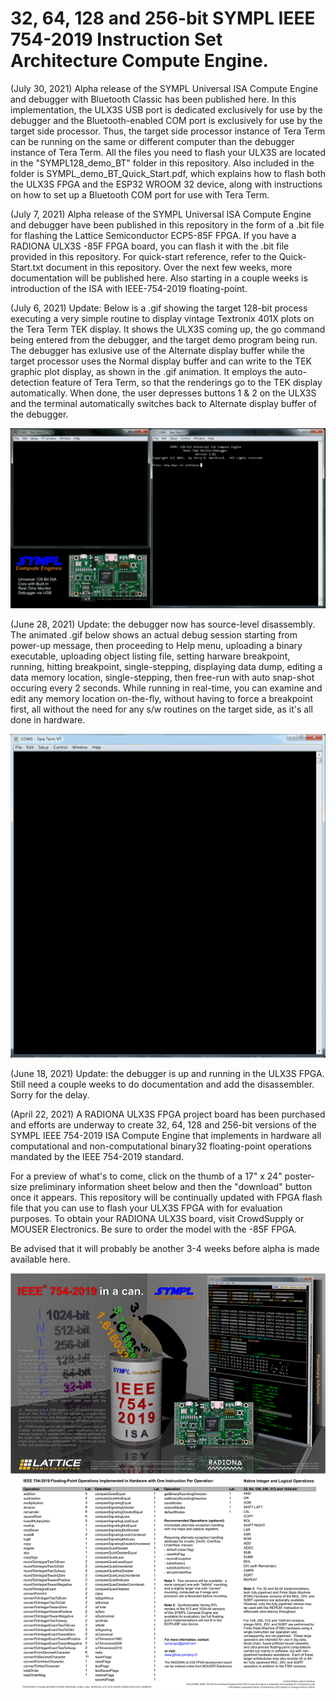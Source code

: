 # 32, 64, 128 and 256-bit SYMPL IEEE 754-2019 Instruction Set Architecture Compute Engine.

(July 30, 2021) Alpha release of the SYMPL Universal ISA Compute Engine and debugger with Bluetooth Classic has been published here.  In this implementation, the ULX3S USB port is dedicated exclusively for use by the debugger and the Bluetooth-enabled COM port is exclusively for use by the target side processor.  Thus, the target side processor instance of Tera Term can be running on the same or different computer than the debugger instance of Tera Term.  All the files you need to flash your ULX3S are located in the "SYMPL128_demo_BT" folder in this repository.  Also included in the folder is SYMPL_demo_BT_Quick_Start.pdf, which explains how to flash both the ULX3S FPGA and the ESP32 WROOM 32 device, along with instructions on how to set up a Bluetooth COM port for use with Tera Term.

(July 7, 2021) Alpha release of the SYMPL Universal ISA Compute Engine and debugger have been published in this repository in the form of a .bit file for flashing the Lattice Semiconductor ECP5-85F FPGA.  If you have a RADIONA ULX3S -85F FPGA board, you can flash it with the .bit file provided in this repository.  For quick-start reference, refer to the Quick-Start.txt document in this repository. Over the next few weeks, more documentation will be published here.  Also starting in a couple weeks is introduction of the ISA with IEEE-754-2019 floating-point.

(July 6, 2021) Update:  Below is a .gif showing the target 128-bit process executing a very simple routine to display vintage Textronix 401X plots on the Tera Term TEK display.  It shows the ULX3S coming up, the go command being entered from the debugger, and the target demo program being run.  The debugger has exlusive use of the Alternate display buffer while the target processor uses the Normal display buffer and can write to the TEK graphic plot display, as shown in the .gif animation.  It employs the auto-detection feature of Tera Term, so that the renderings go to the TEK display automatically.  When done, the user depresses buttons 1 & 2 on the ULX3S and the terminal automatically switches back to Alternate display buffer of the debugger. 

[![TEKgif](https://github.com/jerry-D/SYMPL_IEEE754-2019_ISA/blob/main/SYMPdemo2.gif)](https://github.com/jerry-D/SYMPL_IEEE754-2019_ISA/blob/main/SYMPdemo2.gif)

(June 28, 2021) Update:  the debugger now has source-level disassembly.  The animated .gif below shows an actual debug session starting from power-up message, then proceeding to Help menu, uploading a binary executable, uploading object listing file, setting harware breakpoint, running, hitting breakpoint, single-stepping, displaying data dump, editing a data memory location, single-stepping, then free-run with auto snap-shot occuring every 2 seconds.  While running in real-time, you can examine and edit any memory location on-the-fly, without having to force a breakpoint first, all without the need for any s/w routines on the target side, as it's all done in hardware.

[![RTMDXgif](https://github.com/jerry-D/SYMPL_IEEE754-2019_ISA/blob/main/SYMPL_RTMDX.gif)](https://github.com/jerry-D/SYMPL_IEEE754-2019_ISA/blob/main/SYMPL_RTMDX.gif)

(June 18, 2021) Update:  the debugger is up and running in the ULX3S FPGA.  Still need a couple weeks to do documentation and add the disassembler. Sorry for the delay.

(April 22, 2021)  A RADIONA ULX3S FPGA project board has been purchased and efforts are underway to create 32, 64, 128 and 256-bit versions of the SYMPL IEEE 754-2019 ISA Compute Engine that implements in hardware all computational and non-computational binary32 floating-point operations mandated by the IEEE 754-2019 standard.  

For a preview of what's to come, click on the thumb of a 17" x 24" poster-size preliminary information sheet below and then the "download" button once it appears.  This repository will be continually updated with FPGA flash file that you can use to flash your ULX3S FPGA with for evaluation purposes.  To obtain your RADIONA ULX3S board, visit CrowdSupply or MOUSER Electronics.  Be sure to order the model with the -85F FPGA.  

Be advised that it will probably be another 3-4 weeks before alpha is made available here.

[![poster](https://github.com/jerry-D/SYMPL_IEEE754-2019_ISA/blob/main/SYMPL_IEEE_754_poster_v1_3_thumb.png)](https://github.com/jerry-D/SYMPL_IEEE754-2019_ISA/blob/main/SYMPL_IEEE_754_poster_v1_3.png)


